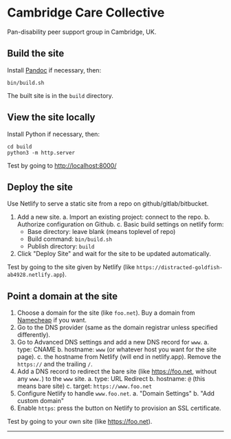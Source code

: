 # Cambridge Care Collective

Pan-disability peer support group in Cambridge, UK. 

## Build the site

Install [Pandoc](https://pandoc.org/) if necessary, then:

    bin/build.sh

The built site is in the `build` directory.

## View the site locally

Install Python if necessary, then:

    cd build
    python3 -m http.server

Test by going to [http://localhost:8000/](http://localhost:8000/)

## Deploy the site

Use Netlify to serve a static site from a repo on github/gitlab/bitbucket.

1. Add a new site.
a. Import an existing project: connect to the repo.
b. Authorize configuration on Github.
c. Basic build settings on netlify form:
   - Base directory: leave blank (means toplevel of repo)
   - Build command: `bin/build.sh`
   - Publish directory: `build`
2. Click "Deploy Site" and wait for the site to be updated automatically.

Test by going to the site given by Netlify (like `https://distracted-goldfish-ab4928.netlify.app`).

## Point a domain at the site

1. Choose a domain for the site (like `foo.net`).  Buy a domain from [Namecheap](https://namecheap.net) if you want.
2. Go to the DNS provider (same as the domain registrar unless specified differently).
3. Go to Advanced DNS settings and add a new DNS record for `www`.
a. type: CNAME
b. hostname: `www` (or whatever host you want for the site page).
c. the hostname from Netlify (will end in netlify.app).  Remove the `https://` and the trailing `/`.
4. Add a DNS record to redirect the bare site (like https://foo.net, without any `www.`) to the `www` site.
a. type: URL Redirect
b. hostname: `@` (this means bare site)
c. target: `https://www.foo.net`
5. Configure Netlify to handle `www.foo.net`.
a. "Domain Settings"
b. "Add custom domain"
6. Enable `https`: press the button on Netlify to provision an SSL certificate.

Test by going to your own site (like https://foo.net).

---
